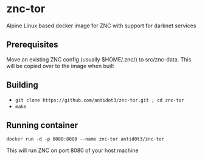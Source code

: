 # znc-tor
Alpine Linux based docker image for ZNC with support for darknet services

## Prerequisites
Move an existing ZNC config (usually $HOME/.znc/) to src/znc-data. This will be copied over to the image when built

## Building
* ```git clone https://github.com/antidot3/znc-tor.git ; cd znc-tor```
* ```make```

## Running container
```
docker run -d -p 8080:8080 --name znc-tor antid0t3/znc-tor
```
This will run ZNC on port 8080 of your host machine
